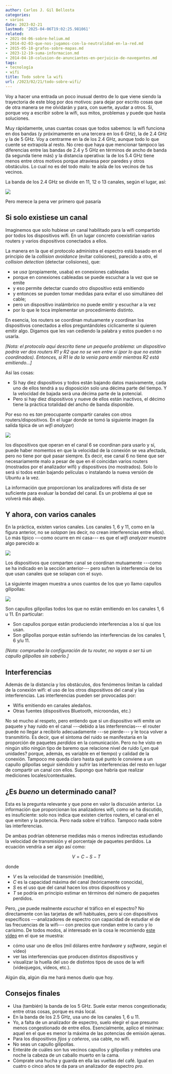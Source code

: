 ```yaml
---
author: Carlos J. Gil Bellosta
categories:
- varios
date: 2023-02-21
lastmod: '2025-04-06T19:02:25.981061'
related:
- 2021-04-06-sobre-helium.md
- 2014-02-03-que-nos-jugamos-con-la-neutralidad-en-la-red.md
- 2015-05-18-grafos-sobre-mapas.md
- 2023-12-19-suma-informacion.md
- 2014-04-10-colusion-de-anunciantes-en-perjuicio-de-navegantes.md
tags:
- tecnología
- wifi
title: Todo sobre la wifi
url: /2023/02/21/todo-sobre-wifi/
---
```


Voy a hacer una entrada un poco inusual dentro de lo que viene siendo la trayectoria de este blog por dos motivos: para dejar por escrito cosas que de otra manera se me olvidarán y para, con suerte, ayudar a otros. Sí, porque voy a escribir sobre la wifi, sus mitos, problemas y puede que hasta soluciones.

Muy rápidamente, unas cuantas cosas que todos sabemos: la wifi funciona en dos bandas (y próximamente en una tercera en los 6 GHz), la de 2.4 GHz y la de 5 GHz. Voy a centrarme en la de los 2.4 GHz, aunque todo lo que cuente se extrapola al resto. No creo que haya que mencionar tampoco las diferencias entre las bandas de 2.4 y 5 GHz en términos de ancho de banda (la segunda tiene más) y la distancia operativa: la de los 5.4 GHz tiene menos entre otros motivos porque atraviesa peor paredes y otros obstáculos. Lo cual no es del todo malo: te aísla de los vecinos de tus vecinos.

La banda de los 2.4 GHz se divide en 11, 12 o 13 canales, según el lugar, así:

![](/wp-uploads/2023/2.4ghz-channels.png#center)

Pero merece la pena ver primero qué pasaría

## Si solo existiese un canal

Imaginemos que solo hubiese un canal habilitado para la wifi compartido por todos los dispositivos wifi. En un lugar concreto coexistirían varios routers y varios dispositivos conectados a ellos.

La manera en la que el protocolo administra el espectro está basado en el principio de la _collision avoidance_ (evitar colisiones), parecido a otro, el _collision detection_ (detectar colisiones), que:

- se _usa_ (propiamente, usaba) en conexiones cableadas
- porque en conexiones cableadas se puede escuchar a la vez que se emite
- y eso permite detectar cuando otro dispositivo está emitiendo
- y entonces se pueden tomar medidas para evitar el uso simultáneo del cable;
- pero un dispositivo inalámbrico no puede emitir y escuchar a la vez
- por lo que le toca implementar un procedimiento distinto.

En esencia, los routers se coordinan mutuamente y coordinan los dispositivos conectados a ellos preguntándoles cíclicamente si quieren emitir algo. Digamos que les van cediendo la palabra y estos pueden o no usarla.

_[Nota: el protocolo aquí descrito tiene un pequeño problema: un dispositivo podría ver dos routers R1 y R2 que no se ven entre sí (por lo que no están coordinados). Entonces, si R1 le da la venia para emitir mientras R2 está emitiendo...]_

Así las cosas:

- Si hay diez dispositivos y todos están bajando datos masivamente, cada uno de ellos tendrá a su disposición solo una décima parte del tiempo. Y la velocidad de bajada será una décima parte de la potencial.
- Pero si hay diez dispositivos y nueve de ellos están inactivos, el décimo tiene la práctica totalidad del ancho de banda disponible.

Por eso no es _tan_ preocupante compartir canales con otros routers/dispositivos. En el lugar donde se tomó la siguiente imagen (la salida típica de un _wifi analyzer_)

![](/wp-uploads/2023/2.4ghz-channels-overlap.webp#center)

los dispositivos que operan en el canal 6 se coordinan para usarlo y sí, puede haber momentos en que la velocidad de la conexión se vea afectada, pero no tiene por qué pasar siempre. Es decir, ese canal 6 no tiene que ser necesariamente malo a pesar de que en él coincidan varios routers (mostrados por el analizador wifi) y dispositivos (no mostrados). Solo lo será si todos están bajando películas o instalando la nueva versión de Ubuntu a la vez.

La información que proporcionan los analizadores wifi dista de ser suficiente para evaluar la bondad del canal. Es un problema al que se volverá más abajo.

## Y ahora, con varios canales

En la práctica, existen varios canales. Los canales 1, 6 y 11, como en la figura anterior, no se _solapan_ (es decir, no crean interferencias entre ellos). Lo más típico ---como ocurre en mi casa--- es que el _wifi analyzer_  muestre algo parecido a:

![](/wp-uploads/2023/2.4ghz-channels-capullo.jpg#center)

Los dispositivos que comparten canal se coordinan mutuamente ---como se ha indicado en la sección anterior--- pero sufren la interferencia de los que usan canales que se solapan con el suyo.

La siguiente imagen muestra a unos cuantos de los que yo llamo capullos gilipollas:

![](/wp-uploads/2023/2.4ghz-channels-capullo-gilipollas.jpg#center)

Son capullos gilipollas todos los que no están emitiendo en los canales 1, 6 u 11. En particular:

- Son capullos porque están produciendo interferencias a los sí que los usan.
- Son gilipollas porque están sufriendo las interferencias de los canales 1, 6 y/u 11.

_[Nota: comprueba la configuración de tu router, no vayas a ser tú un capullo gilipollas sin saberlo.]_

## Interferencias

Además de la distancia y los obstáculos, dos fenómenos limitan la calidad de la conexión wifi: el uso de los otros dispositivos del canal y las interferencias. Las interferencias pueden ser provocadas por:

- Wifis emitiendo en canales aledaños.
- Otras fuentes (dispositivos Bluetooth, microondas, etc.)

No sé mucho al respeto, pero entiendo que si un dispositivo wifi emite un paquete y hay ruido en el canal ---debido a las interferencias--- el router puede no llegar a recibirlo adecuadamente ---se pierde--- y le toca volver a transmitirlo. Es decir, que el síntoma del ruido se manifestaría en la proporción de paquetes _perdidos_ en la comunicación. Pero no he visto en ningún sitio ningún tipo de baremo que relacione nivel de ruido (¿en qué unidades? porque, además, es variable en el tiempo) y calidad de la conexión. Tampoco me queda claro hasta qué punto le conviene a un capullo gilipollas seguir siéndolo y sufrir las interferencias del resto en lugar de compartir un canal con ellos. Supongo que habría que realizar mediciones locales/contextuales.

## ¿Es _bueno_ un determinado canal?

Esta es la pregunta relevante y que pone en valor la discusión anterior. La información que proporcionan los analizadores wifi, como se ha discutido, es insuficiente: solo nos indica que existen ciertos routers, el canal en el que emiten y la potencia. Pero nada sobre el tráfico. Tampoco nada sobre las interferencias.

De ambas podrían obtenerse medidas más o menos indirectas estudiando la velocidad de transmisión y el porcentaje de paquetes perdidos. La ecuación vendría a ser algo así como:

$$V = C - S - T$$

donde

- $V$ es la velocidad de transmisión (medible),
- $C$ es la capacidad máxima del canal (teóricamente conocida),
- $S$ es el uso que del canal hacen los otros dispositivos y
- $T$ se podría en principio estimar en términos del número de paquetes perdidos.

Pero, ¿se puede realmente _escuchar_ el tráfico en el espectro? No directamente con las tarjetas de wifi habituales, pero sí con dispositivos específicos ---analizadores de espectro con capacidad de estudiar el de las frecuencias de la wifi--- con precios que rondan entre lo caro y lo carísimo. De todos modos, al interesado en la cosa le recomiendo [este vídeo](https://www.youtube.com/watch?v=tr0AfBO1O20) en el que se muestra:

- cómo usar uno de ellos (mil dólares entre _hardware_ y _software_, según el vídeo)
- ver las interferencias que producen distintos dispositivos y
- visualizar la huella del uso de distintos tipos de usos de la wifi (videojuegos, vídeos, etc.).

Algún día, algún día me hará menos duelo que hoy.

## Consejos finales

- Usa (también) la banda de los 5 GHz. Suele estar menos congestionada; entre otras cosas, porque es más local.
- En la banda de los 2.5 GHz, usa uno de los canales 1, 6 u 11.
- Yo, a falta de un analizador de espectro, suelo elegir el que presumo menos congestionado de entre ellos. Esencialmente, aplico el minimax: aquel en el que es menor la máxima de las potencias de emisión ajenas.
- Para los dispositivos _fijos_ y _cañeros_, usa cable, no wifi.
- No seas un capullo gilipollas.
- Enteráte de cuáles son tus vecinos capullos y gilipollas y mételes una noche la cabeza de un caballo muerto en la cama.
- Cómprate una hucha y guarda en ella las vueltas del café. Igual en cuatro o cinco años te da para un analizador de espectro _pro_.